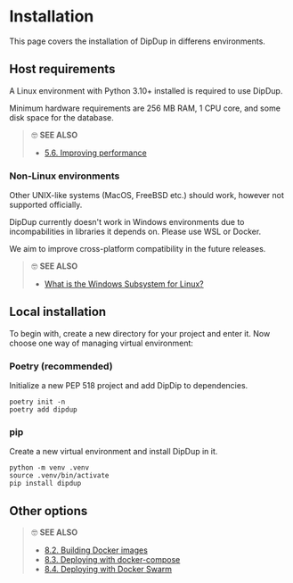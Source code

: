 # Installation

This page covers the installation of DipDup in differens environments.

## Host requirements

A Linux environment with Python 3.10+ installed is required to use DipDup.

Minimum hardware requirements are 256 MB RAM, 1 CPU core, and some disk space for the database.

> 🤓 **SEE ALSO**
>
> * [5.6. Improving performance](advanced/performance/)

### Non-Linux environments

Other UNIX-like systems (MacOS, FreeBSD etc.) should work, however not supported officially.

DipDup currently doesn't work in Windows environments due to incompabilities in libraries it depends on. Please use WSL or Docker.

We aim to improve cross-platform compatibility in the future releases.

> 🤓 **SEE ALSO**
>
> * [What is the Windows Subsystem for Linux?](https://docs.microsoft.com/en-us/windows/wsl/about)

## Local installation

To begin with, create a new directory for your project and enter it. Now choose one way of managing virtual environment:

### Poetry (recommended)

Initialize a new PEP 518 project and add DipDip to dependencies.

```shell
poetry init -n
poetry add dipdup
```

### pip

Create a new virtual environment and install DipDup in it.

```shell
python -m venv .venv
source .venv/bin/activate
pip install dipdup
```

## Other options

> 🤓 **SEE ALSO**
>
> * [8.2. Building Docker images](../deployment/docker.md)
> * [8.3. Deploying with docker-compose](../deployment/docker-compose.md)
> * [8.4. Deploying with Docker Swarm](../deployment/swarm.md)